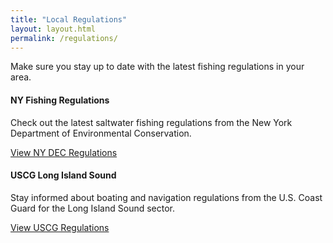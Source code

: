 ```yaml
---
title: "Local Regulations"
layout: layout.html
permalink: /regulations/
---
```




Make sure you stay up to date with the latest fishing regulations in your area.


<div class="regulations-flexbox">
    

<div class="regulations-box">
   <h4>NY Fishing Regulations</h4>
   <p>
       Check out the latest saltwater fishing regulations from the New York Department of Environmental Conservation.
   </p>
   <a href="https://dec.ny.gov/things-to-do/saltwater-fishing/recreational-fishing-regulations" 
      target="_blank" 
      class="regulations-button">
       View NY DEC Regulations
   </a>
</div>


<div class="regulations-box">
   <h4>USCG Long Island Sound</h4>
   <p>
       Stay informed about boating and navigation regulations from the U.S. Coast Guard for the Long Island Sound sector.
   </p>
   <a href="https://www.atlanticarea.uscg.mil/Our-Organization/District-1/District-Units/Sector-Long-Island-Sound/" 
      target="_blank" 
      class="regulations-button">
       View USCG Regulations
   </a>
</div>

</div>
